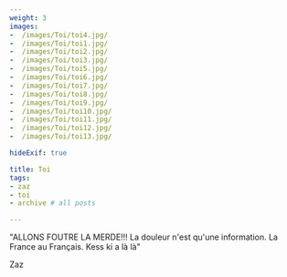 ```yaml
---
weight: 3
images:
-  /images/Toi/toi4.jpg/
-  /images/Toi/toi1.jpg/
-  /images/Toi/toi2.jpg/
-  /images/Toi/toi3.jpg/
-  /images/Toi/toi5.jpg/
-  /images/Toi/toi6.jpg/
-  /images/Toi/toi7.jpg/
-  /images/Toi/toi8.jpg/
-  /images/Toi/toi9.jpg/
-  /images/Toi/toi10.jpg/
-  /images/Toi/toi11.jpg/
-  /images/Toi/toi12.jpg/
-  /images/Toi/toi13.jpg/

hideExif: true

title: Toi
tags:
- zaz
- toi
- archive # all posts

---
```


"ALLONS FOUTRE LA MERDE!!! La douleur n'est qu'une information. La France au Français. Kess ki a là là"

Zaz